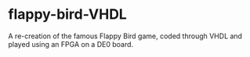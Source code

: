 # flappy-bird-VHDL
A re-creation of the famous Flappy Bird game, coded through VHDL and played using an FPGA on a DE0 board.

